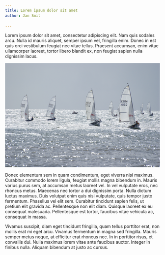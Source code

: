 ```yaml
---
title: Lorem ipsum dolor sit amet
author: Jan Smit

---
```

Lorem ipsum dolor sit amet, consectetur adipiscing elit. Nam quis sodales arcu. Nulla id mauris aliquet, semper ipsum vel, fringilla enim. Donec in est quis orci vestibulum feugiat nec vitae tellus. Praesent accumsan, enim vitae ullamcorper laoreet, tortor libero blandit ex, non feugiat sapien nulla dignissim lacus. 

![](/uploads/bg2.jpg)

Donec elementum sem in quam condimentum, eget viverra nisi maximus. Curabitur commodo lorem ligula, feugiat mollis magna bibendum in. Mauris varius purus sem, at accumsan metus laoreet vel. In vel vulputate eros, nec rhoncus metus. Maecenas nec tortor a dui dignissim porta. Nulla dictum luctus maximus. Duis volutpat enim quis nisi vulputate, quis tempor justo fermentum. Phasellus vel elit sem. Curabitur tincidunt sapien felis, ut pretium elit gravida ac. Pellentesque non elit diam. Quisque laoreet ex eu consequat malesuada. Pellentesque est tortor, faucibus vitae vehicula ac, consequat in massa.

Vivamus suscipit, diam eget tincidunt fringilla, quam tellus porttitor erat, non mollis erat mi eget arcu. Vivamus fermentum in magna sed fringilla. Mauris semper metus neque, at efficitur erat rhoncus nec. In in porttitor risus, et convallis dui. Nulla maximus lorem vitae ante faucibus auctor. Integer in finibus nulla. Aliquam bibendum at justo ac cursus.
